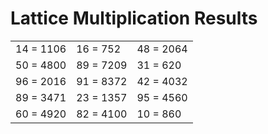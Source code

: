 # Lattice Multiplication Results

|   |   |   |
|---|---|---|
| 14 = 1106 | 16 = 752 | 48 = 2064 |
| 50 = 4800 | 89 = 7209 | 31 = 620 |
| 96 = 2016 | 91 = 8372 | 42 = 4032 |
| 89 = 3471 | 23 = 1357 | 95 = 4560 |
| 60 = 4920 | 82 = 4100 | 10 = 860 |
